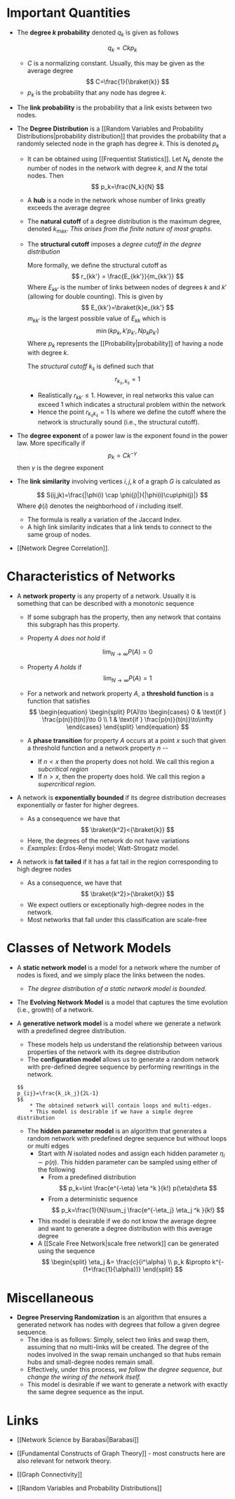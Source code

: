 # Important Quantities 
* The **degree $k$ probability** denoted $q_k$ is given as follows 
  
  $$
  q_k = Ckp_k
  $$
	* $C$ is a normalizing constant. Usually, this may be given as the average degree
	  $$
	  C=\frac{1}{\braket{k}}
	  $$
	* $p_k$ is the probability that any node has degree $k$. 

* The **link probability** is the probability that a link exists between two nodes. 
* The **Degree Distribution** is a [[Random Variables and Probability Distributions|probability distribution]] that provides the probability that a randomly selected node in the graph has degree $k$. This is denoted $p_k$
	* It can be obtained using [[Frequentist Statistics]]. Let $N_k$ denote the number of nodes in the network with degree $k$, and $N$ the total nodes. Then
	  $$
	  p_k=\frac{N_k}{N}
	  $$
	* A **hub** is a node in the network whose number of links greatly exceeds the average degree 
	* The **natural cutoff** of a degree distribution is the maximum degree, denoted $k_\text{max}$. *This arises from the finite nature of most graphs*.
	* The **structural cutoff** imposes a *degree cutoff in the degree distribution*
	  
	  More formally, we define the structural cutoff as
	  $$
	  r_{kk'} = \frac{E_{kk'}}{m_{kk'}}
	  $$
	  Where 
	  $E_{kk'}$ is the number of links between nodes of degrees $k$ and $k'$ (allowing for double counting). This is given by 
	  $$
	  E_{kk'}=\braket{k}e_{kk'}
	  $$
	  $m_{kk'}$ is the largest possible value of $E_{kk}$ which is
	  $$
	  \min (kp_k, k'p_{k'}, Np_kp_{k'})
	  $$
	  Where $p_k$ represents the [[Probability|probability]] of having a node with degree $k$.
	  
	  The *structural cutoff* $k_s$ is defined such that
	  $$
	  r_{k_s,k_s}=1
	  $$
		* Realistically $r_{kk'}\le 1$. However, in real networks this value can exceed 1 which indicates a structural problem within the network 
		* Hence the point $r_{k_sk_s}=1$ Is where we define the cutoff where the network is structurally sound (i.e., the structural cutoff).

* The **degree exponent** of a power law is the exponent found in the power law.  More specifically if 
  $$
  p_k = Ck^{-\gamma}
  $$
  then $\gamma$ is the degree exponent 


* The **link similarity** involving vertices $i,j,k$ of a graph $G$ is calculated as  
  
  $$
  S(ij,jk)=\frac{|\phi(i) \cap \phi(j)|}{|\phi(i)\cup\phi(j)|}
  $$
  Where $\phi(i)$ denotes the neighborhood of $i$ including itself.
	* The formula is really a variation of the Jaccard Index.
	* A high link similarity indicates that a link tends to connect to the same group of nodes. 

* [[Network Degree Correlation]]. 
# Characteristics of Networks
* A **network property** is any property of a network. Usually it is something that can be described with a monotonic sequence
	* If some subgraph has the property, then any network that contains this subgraph has this property. 
	* Property $A$ *does not hold* if 
	  
	  $$
	  \lim_{N\to\infty}P(A)= 0
	  $$
	* Property $A$ *holds* if 
	  $$
	  \lim_{N\to \infty} P(A)=1
	  $$
	* For a network and network property $A$, a **threshold function** is a function that satisfies 
	  $$
	  \begin{equation} \begin{split}
	  P(A)\to
	  \begin{cases} 
	  0 & \text{if } \frac{p(n)}{t(n)}\to 0 \\
	  1 & \text{if } \frac{p(n)}{t(n)}\to\infty
	  \end{cases}
	  \end{split}
	  \end{equation}
	  $$
	
	* A **phase transition** for property $A$ occurs at a point $x$ such that given a threshold function and a network property $n$ -- 
		* If $n<x$ then the property does not hold. We call this region a *subcritical region*
		* If $n > x$, then the property does hold. We call this region a *supercritical region*.


* A network is **exponentially bounded** if its degree distribution decreases exponentially or faster for higher degrees. 
	* As a consequence we have that 
	  $$
	  \braket{k^2}<{\braket{k}}
	  $$
	* Here, the degrees of the network do not have variations 
	* *Examples*: Erdos-Renyi model; Watt-Strogatz model. 

* A  network is **fat tailed** if it has a fat tail in the region corresponding to high degree nodes 
	* As a consequence, we have that 
	  $$
	  \braket{k^2}>{\braket{k}}
	  $$
	* We expect outliers or exceptionally high-degree nodes in the network.
	* Most networks that fall under this classification are scale-free

# Classes of Network Models
* A **static network model** is a model for a network where the number of nodes is fixed, and we simply place the links between the nodes.
	* *The degree distribution of a static network model is bounded*.

* The **Evolving Network Model** is a model that captures the time evolution (i.e., growth) of a network. 

* A **generative network model** is a model where we generate a network with a predefined degree distribution. 
	* These models help us understand the relationship between various properties of the network with its degree distribution
	*  The **configuration model** allows us to generate a random network with pre-defined degree sequence by performing rewritings in the network.
	  
	  $$
	  p_{ij}=\frac{k_ik_j}{2L-1}
	  $$
		  * The obtained network will contain loops and multi-edges. 
		  * This model is desirable if we have a simple degree distribution
	* The **hidden parameter model** is an algorithm that generates a random network with predefined degree sequence but without loops or multi edges 
		* Start with $N$ isolated nodes and assign each hidden parameter $\eta_i\sim p(\eta)$. This hidden parameter can be sampled using either of the following 
			* From a predefined distribution 
			  $$
			  p_k=\int \frac{e^{-\eta} \eta ^k }{k!} p(\eta)d\eta 
			  $$
			* From a deterministic sequence 
			  $$
			  p_k=\frac{1}{N}\sum_j \frac{e^{-\eta_j} \eta_j ^k }{k!}
			  $$
		* This model is desirable if we do not know the average degree and want to generate a degree distribution with this average degree 
		* A [[Scale Free Network|scale free network]] can be generated using the sequence 
		  $$
		  \begin{split}
		  \eta_j &= \frac{c}{i^\alpha} \\
		  p_k &\propto k^{-(1+\frac{1}{\alpha})}
		  \end{split}
		  $$

# Miscellaneous 
* **Degree Preserving Randomization** is an algorithm that ensures a generated network has nodes with degrees that follow a given degree sequence. 
	* The idea is as follows: Simply, select two links and swap them, assuming that no multi-links will be created. The degree of the nodes involved in the swap remain unchanged so that hubs remain hubs and small-degree nodes remain small. 
	* Effectively, under this process, *we follow the degree sequence, but change the wiring of the network itself.* 
	* This model is desirable if we want to generate a network with exactly the same degree sequence as the input.
# Links
* [[Network Science by Barabasi|Barabasi]]

* [[Fundamental Constructs of Graph Theory]] - most constructs here are also relevant for network theory. 
* [[Graph Connectivity]]
* [[Random Variables and Probability Distributions]]
